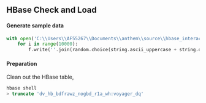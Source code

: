 ## HBase Check and Load 

#### Generate sample data
```python
with open('C:\\Users\\AF55267\\Documents\\anthem\\source\\hbase_interact\\src\\main\\resources\\sample_10k_hbase.csv','+w') as f:
    for i in range(10000):
        f.write(''.join(random.choice(string.ascii_uppercase + string.digits) for _ in range(40))+"\n")
```

#### Preparation
Clean out the HBase table,
```sql
hbase shell
> truncate 'dv_hb_bdfrawz_nogbd_r1a_wh:voyager_dq'
```